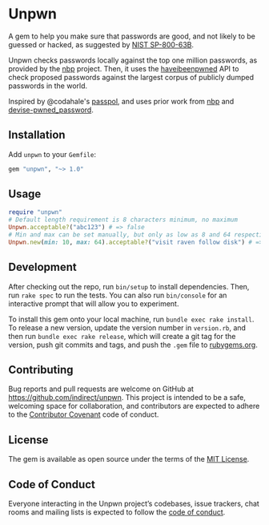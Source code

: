 # Unpwn

A gem to help you make sure that passwords are good, and not likely to be guessed or hacked, as suggested by [NIST SP-800-63B](https://pages.nist.gov/800-63-3/).

Unpwn checks passwords locally against the top one million passwords, as provided by the [nbp](https://cry.github.io/nbp/) project. Then, it uses the [haveibeenpwned](https://haveibeenpwned.com) API to check proposed passwords against the largest corpus of publicly dumped passwords in the world.

Inspired by @codahale's [passpol](https://github.com/codahale/passpol), and uses prior work from [nbp](https://cry.github.io/nbp/) and [devise-pwned\_password](https://github.com/michaelbanfield/devise-pwned_password).

## Installation

Add `unpwn` to your `Gemfile`:

```ruby
gem "unpwn", "~> 1.0"
```

## Usage

```ruby
require "unpwn"
# Default length requirement is 8 characters minimum, no maximum
Unpwn.acceptable?("abc123") # => false
# Min and max can be set manually, but only as low as 8 and 64 respectively.
Unpwn.new(min: 10, max: 64).acceptable?("visit raven follow disk") # => true
```

## Development

After checking out the repo, run `bin/setup` to install dependencies. Then, run `rake spec` to run the tests. You can also run `bin/console` for an interactive prompt that will allow you to experiment.

To install this gem onto your local machine, run `bundle exec rake install`. To release a new version, update the version number in `version.rb`, and then run `bundle exec rake release`, which will create a git tag for the version, push git commits and tags, and push the `.gem` file to [rubygems.org](https://rubygems.org).

## Contributing

Bug reports and pull requests are welcome on GitHub at https://github.com/indirect/unpwn. This project is intended to be a safe, welcoming space for collaboration, and contributors are expected to adhere to the [Contributor Covenant](http://contributor-covenant.org) code of conduct.

## License

The gem is available as open source under the terms of the [MIT License](https://opensource.org/licenses/MIT).

## Code of Conduct

Everyone interacting in the Unpwn project’s codebases, issue trackers, chat rooms and mailing lists is expected to follow the [code of conduct](https://github.com/indirect/unpwn/blob/master/CODE_OF_CONDUCT.md).

